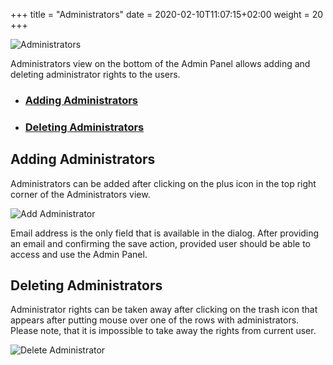 +++
title = "Administrators"
date = 2020-02-10T11:07:15+02:00
weight = 20
+++

![Administrators](/img/kubermatic/v2.17/ui/admins.png?classes=shadow,border "Administrators View")

Administrators view on the bottom of the Admin Panel allows adding and deleting administrator rights to the users.

- ### [Adding Administrators](#adding-administrators)
- ### [Deleting Administrators](#deleting-administrators)

## Adding Administrators
Administrators can be added after clicking on the plus icon in the top right corner of the Administrators view.

![Add Administrator](/img/kubermatic/v2.17/ui/admin-add.png?classes=shadow,border&height=200 "Administrator Add Dialog")

Email address is the only field that is available in the dialog. After providing an email and confirming the save action,
provided user should be able to access and use the Admin Panel.

## Deleting Administrators
Administrator rights can be taken away after clicking on the trash icon that appears after putting mouse over one of the
rows with administrators. Please note, that it is impossible to take away the rights from current user.

![Delete Administrator](/img/kubermatic/v2.17/ui/admin-delete.png?classes=shadow,border&height=200 "Administrator Delete Dialog")
